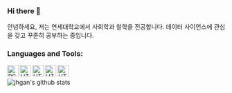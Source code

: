 ### Hi there 👋

안녕하세요, 저는 연세대학교에서 사회학과 철학을 전공합니다. 데이터 사이언스에 관심을 갖고 꾸준히 공부하는 중입니다.

### Languages and Tools:

[<img align="left" alt="RStudio" width="26px" src="https://cdn.jsdelivr.net/npm/simple-icons@3.4.0/icons/rstudio.svg" />][rstudio]
[<img align="left" alt="HTML5" width="26px" src="https://cdn.jsdelivr.net/npm/simple-icons@3.4.0/icons/r.svg" />][R]
[<img align="left" alt="HTML5" width="26px" src="https://cdn.jsdelivr.net/npm/simple-icons@3.4.0/icons/python.svg" />][python]
[<img align="left" alt="HTML5" width="26px" src="https://api.accredible.com/v1/frontend/credential_website_embed_image/badge/19148073" />][tensorflow]
[<img align="left" alt="HTML5" width="26px" src="https://cdn.jsdelivr.net/npm/simple-icons@3.4.0/icons/markdown.svg" />][markdown]


[rstudio]: https://rstudio.com/
[R]: https://www.r-project.org/
[python]: https://www.python.org/
[markdown]: https://daringfireball.net/projects/markdown/
[tensorflow]: https://www.tensorflow.org/

<br>

![jhgan's github stats](https://github-readme-stats.vercel.app/api?username=jhgan00)
